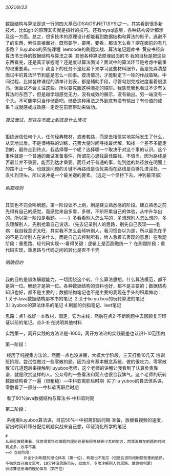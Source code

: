 ###### 2021/8/23

​		数据结构与算法是这一行的四大基石(DSA\OS\NET\SYS)之一。其实看到很多新技术，比如git 的原理其实就是指针的技巧。还有mysql底层，各种结构设计都涉及这一方面。总之，很多技术的原理设计都能看到数据结构和算法的影子。逃避不了的东西，索性直接面对。
​		既然要学，要用，要看，那该怎么看？摆在面前的有几条路？
​				liuyuboo的系统课程
​				leetcode的刷题实战、算法笔记题库书
​				黄皮书经典算法书
​				王峥的数据结构与算法之美
​				其他各种算法原理层面的书
​		我的目标是把这些东西看完，还是真正掌握呢？还是度过算法面试？面试中的算法环节是考虑中最重的权重要素。——》我当下的任务不是赶紧下来学习这些材料细节，而是先弄清楚面试中的算法环节到底是怎么一回事。摸清情况，才能制定下一轮的作战策略。
​		中间过程，比如各种课程的清单计划表，都是辅助手段，尽管勾划完成进度看着很漂亮，但面试不会关注这些。所以要克服这种漂亮的陷阱。
​		我感觉我也看过不少有关算法的东西了，但是越学越感觉无力，没有成效的展示，没有输出。另一端没有一个头。不可能学只当作储备吧。储备这种用法之外到底有没有输出？有价值的成果？成就感或成效感一定走在前面带动来做功。

###### 算法面试，现在在市面上到底是什么情况

​		拒绝迷信任何个人，任何经典教材，或者套路，而是去相信实地实际发生了什么，从实地出发。
​		不是很特殊的训练，花费大量时间寻找最优解，和找一个差不多能走到的，最终走到终点，我选择哪一个呢？选择哪一个取决于对这个事的认识。这个事件就是一个普通的面试准备事件，所谓花心思找最佳路线，不值当。因为路线是否最佳并不重要，能否到达才重要。而且对于普通的事，能到达的路径放在明面上的路不止一条。也就是问题的关键不再路线是否优美而在路线是否够扎进深处，一直扎到顶头。所以说冲是一个最关键的要素。（选定一个坚持下去，冲到最顶部）



###### 刷题规则

​		其实也不完全叫刷题。第一阶段谈不上刷，刷是建立熟悉感的阶段。建立熟悉之前先得有自己的感觉，而感觉来自多看，多做，不断积累自己的体验，从中升华出的。所以第一阶段是看题。——》多看看别人怎么写的，多想想别人怎么想的，多去理解别人，先别抢着自己说话。（先去记录别人的思路，别先自己表现——毛病：我自我意识太旺，其实我不怎么会倾听别人，我习惯自以为是，所以最先在乎的不是去听别人在讲什么，而是自己去控制所有，给人急着去表现的意思）
​		在看题阶段：重思路、轻代码实现---看得关键：逻辑上是否圆融统一？
​		在刷题阶段：重代码实现，重思路与代码之间的转化是否不卡壳

###### 明确目的

​		我的目的是锻炼解题能力，一切围绕这个转。什么算法思想，什么算法模范，都不是第一位。解题才是第一位。
​		各种数据结构的资料也好，都不是主要的；数据结构知识也好，都不是主要的；数据结构笔记也不是主要的
​		我现在手头的积累做功：
​				1.关于Java数据结构那本书的笔记
​				2.关于liu yu boo的玩转算法的笔记
​				3.liūyuboo的算法体系的笔记
​				4.刷题的剑指笔记、leet笔记

​		思路：点1-找好一本教材，固定，它为主线，然后在点2-不断刷题中去回顾复习印证以前的笔记。点3-补充说明其他材料





实践第一，离开实践的方法论是-1000，离开方法论的实践最差也认识1-10范围内

第一阶段：

​		经历了纯搜集方法论，然而一点也没进展，大概大学阶段，三天打鱼10几天
​		培训班阶段，尝试性做过一些零散的题，因为没有基本概念系统，做的很吃力，零零散散10几道题
​		后来接触到liuyuboo老师，这个老师的讲解让我看到了认真负责靠谱，就是欣赏这样的人。公众号的一些看法和观点也很合我脾气。
​		这个老师的玩转数据结构看了一遍（很粗糙）—中科软离职后时期
​		买了liu yuboo的算法体系课，零散看了一部分---中科软离职后时期

​		看了60%java数据结构与算法书-中科软时期



第二阶段：

​		系统看liuyuboo算法课，目前50%--中招离职后时期
​		准备，放缓看视频的速度，留出时间转移分配给刷题实战来自己想，印证消化所学的笔记

```
#
从最近做题来看，我觉得我针对做题的理论还是有很多缺砖少瓦的地方，而我浪费在刷题的时间有点多，效率不高
==》当前阶段：
		补全针对刷题的理论体系（第一位），刷题也不能忘（但是在该阶段刷题侧重刷脸熟，不强求自己独立思考，10分钟没思路苗头，就放弃，专攻注解别人的思路，做原始积累）
训练算法思维的理论体系（第三位）

```

